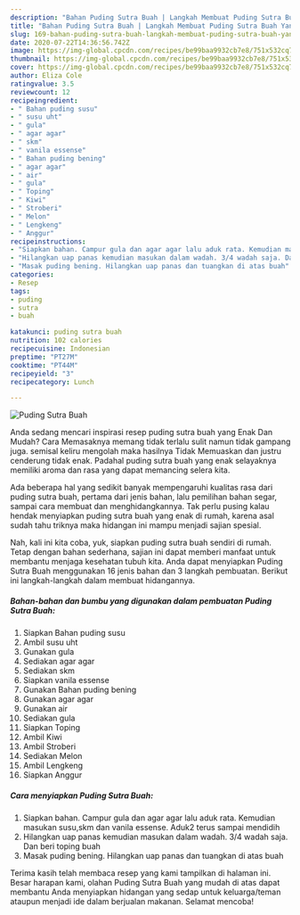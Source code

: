 ```yaml
---
description: "Bahan Puding Sutra Buah | Langkah Membuat Puding Sutra Buah Yang Sempurna"
title: "Bahan Puding Sutra Buah | Langkah Membuat Puding Sutra Buah Yang Sempurna"
slug: 169-bahan-puding-sutra-buah-langkah-membuat-puding-sutra-buah-yang-sempurna
date: 2020-07-22T14:36:56.742Z
image: https://img-global.cpcdn.com/recipes/be99baa9932cb7e8/751x532cq70/puding-sutra-buah-foto-resep-utama.jpg
thumbnail: https://img-global.cpcdn.com/recipes/be99baa9932cb7e8/751x532cq70/puding-sutra-buah-foto-resep-utama.jpg
cover: https://img-global.cpcdn.com/recipes/be99baa9932cb7e8/751x532cq70/puding-sutra-buah-foto-resep-utama.jpg
author: Eliza Cole
ratingvalue: 3.5
reviewcount: 12
recipeingredient:
- " Bahan puding susu"
- " susu uht"
- " gula"
- " agar agar"
- " skm"
- " vanila essense"
- " Bahan puding bening"
- " agar agar"
- " air"
- " gula"
- " Toping"
- " Kiwi"
- " Stroberi"
- " Melon"
- " Lengkeng"
- " Anggur"
recipeinstructions:
- "Siapkan bahan. Campur gula dan agar agar lalu aduk rata. Kemudian masukan susu,skm dan vanila essense. Aduk2 terus sampai mendidih"
- "Hilangkan uap panas kemudian masukan dalam wadah. 3/4 wadah saja. Dan beri toping buah"
- "Masak puding bening. Hilangkan uap panas dan tuangkan di atas buah"
categories:
- Resep
tags:
- puding
- sutra
- buah

katakunci: puding sutra buah 
nutrition: 102 calories
recipecuisine: Indonesian
preptime: "PT27M"
cooktime: "PT44M"
recipeyield: "3"
recipecategory: Lunch

---
```



![Puding Sutra Buah](https://img-global.cpcdn.com/recipes/be99baa9932cb7e8/751x532cq70/puding-sutra-buah-foto-resep-utama.jpg)

Anda sedang mencari inspirasi resep puding sutra buah yang Enak Dan Mudah? Cara Memasaknya memang tidak terlalu sulit namun tidak gampang juga. semisal keliru mengolah maka hasilnya Tidak Memuaskan dan justru cenderung tidak enak. Padahal puding sutra buah yang enak selayaknya memiliki aroma dan rasa yang dapat memancing selera kita.

Ada beberapa hal yang sedikit banyak mempengaruhi kualitas rasa dari puding sutra buah, pertama dari jenis bahan, lalu pemilihan bahan segar, sampai cara membuat dan menghidangkannya. Tak perlu pusing kalau hendak menyiapkan puding sutra buah yang enak di rumah, karena asal sudah tahu triknya maka hidangan ini mampu menjadi sajian spesial.




Nah, kali ini kita coba, yuk, siapkan puding sutra buah sendiri di rumah. Tetap dengan bahan sederhana, sajian ini dapat memberi manfaat untuk membantu menjaga kesehatan tubuh kita. Anda dapat menyiapkan Puding Sutra Buah menggunakan 16 jenis bahan dan 3 langkah pembuatan. Berikut ini langkah-langkah dalam membuat hidangannya.

<!--inarticleads1-->

##### Bahan-bahan dan bumbu yang digunakan dalam pembuatan Puding Sutra Buah:

1. Siapkan  Bahan puding susu
1. Ambil  susu uht
1. Gunakan  gula
1. Sediakan  agar agar
1. Sediakan  skm
1. Siapkan  vanila essense
1. Gunakan  Bahan puding bening
1. Gunakan  agar agar
1. Gunakan  air
1. Sediakan  gula
1. Siapkan  Toping
1. Ambil  Kiwi
1. Ambil  Stroberi
1. Sediakan  Melon
1. Ambil  Lengkeng
1. Siapkan  Anggur




<!--inarticleads2-->

##### Cara menyiapkan Puding Sutra Buah:

1. Siapkan bahan. Campur gula dan agar agar lalu aduk rata. Kemudian masukan susu,skm dan vanila essense. Aduk2 terus sampai mendidih
1. Hilangkan uap panas kemudian masukan dalam wadah. 3/4 wadah saja. Dan beri toping buah
1. Masak puding bening. Hilangkan uap panas dan tuangkan di atas buah




Terima kasih telah membaca resep yang kami tampilkan di halaman ini. Besar harapan kami, olahan Puding Sutra Buah yang mudah di atas dapat membantu Anda menyiapkan hidangan yang sedap untuk keluarga/teman ataupun menjadi ide dalam berjualan makanan. Selamat mencoba!
